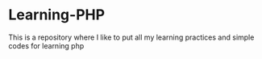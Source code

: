 # Learning-PHP
This is a repository where I like to put all my learning practices and simple codes for learning php
